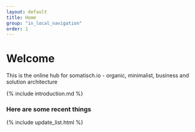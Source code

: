 ```yaml
---
layout: default
title: Home
group: "in_local_navigation"
order: 1
---
```

# Welcome
This is the online hub for somatisch.io -  organic, minimalist, business and solution architecture

{% include introduction.md %}

### Here are some recent things
{% include update_list.html %}
